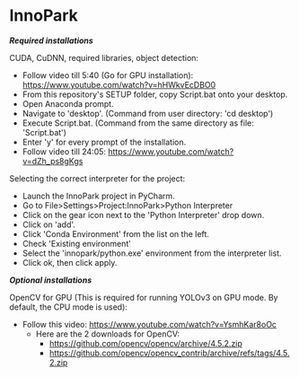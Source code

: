 # InnoPark
 
*********************Required installations*********************

CUDA, CuDNN, required libraries, object detection:
- Follow video till 5:40 (Go for GPU installation): https://www.youtube.com/watch?v=hHWkvEcDBO0
- From this repository's SETUP folder, copy Script.bat onto your desktop.
- Open Anaconda prompt.
- Navigate to 'desktop'. (Command from user directory: 'cd desktop')
- Execute Script.bat. (Command from the same directory as file: 'Script.bat')
- Enter 'y' for every prompt of the installation.
- Follow video till 24:05: https://www.youtube.com/watch?v=dZh_ps8gKgs

Selecting the correct interpreter for the project:
- Launch the InnoPark project in PyCharm.
- Go to File>Settings>Project:InnoPark>Python Interpreter
- Click on the gear icon next to the 'Python Interpreter' drop down.
- Click on 'add'.
- Click 'Conda Environment' from the list on the left.
- Check 'Existing environment'
- Select the 'innopark/python.exe' environment from the interpreter list.
- Click ok, then click apply.

*********************Optional installations*********************

OpenCV for GPU (This is required for running YOLOv3 on GPU mode. By default, the CPU mode is used):
- Follow this video: https://www.youtube.com/watch?v=YsmhKar8oOc
  - Here are the 2 downloads for OpenCV: 
    - https://github.com/opencv/opencv/archive/4.5.2.zip
    - https://github.com/opencv/opencv_contrib/archive/refs/tags/4.5.2.zip
